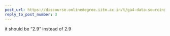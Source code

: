 ```yaml
---
post_url: https://discourse.onlinedegree.iitm.ac.in/t/ga4-data-sourcing-discussion-thread-tds-jan-2025/165959/227
reply_to_post_number: 3
---
```

it should be “2.9” instead of 2.9